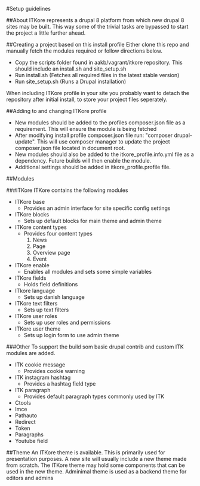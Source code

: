 #Setup guidelines

##About
ITKore represents a drupal 8 platform from which new drupal 8 sites may be built. This way some of the trivial tasks are bypassed to start the project a little further ahead.

##Creating a project based on this install profile
Either clone this repo and manually fetch the modules required or follow directions below.
 
* Copy the scripts folder found in aakb/vagrant/itkore repository. This should include an install.sh and site_setup.sh
* Run install.sh (Fetches all required files in the latest stable version)
* Run site_setup.sh (Runs a Drupal installation) 

When including ITKore profile in your site you probably want to detach the repository after initial install, to store your project files seperately.

##Adding to and changing ITKore profile
* New modules should be added to the profiles composer.json file as a requirement. This will ensure the module is being fetched
* After modifying install profile composer.json file run: "composer drupal-update". This will use composer manager to update the project composer.json file located in document root.
* New modules should also be added to the itkore_profile.info.yml file as a dependency. Future builds will then enable the module.
* Additional settings should be added in itkore_profile.profile file.

##Modules

###ITKore
ITKore contains the following modules

* ITKore base
   * Provides an admin interface for site specific config settings
* ITKore blocks
   * Sets up default blocks for main theme and admin theme
* ITKore content types
   * Provides four content types
      1. News
      2. Page
      3. Overview page
      4. Event
* ITKore enable
   * Enables all modules and sets some simple variables
* ITKore fields
   * Holds field definitions
* ITkore language
   * Sets up danish language
* ITKore text filters
   * Sets up text filters
* ITKore user roles
   * Sets up user roles and permissions
* ITKore user theme
   * Sets up login form to use admin theme

###Other
To support the build som basic drupal contrib and custom ITK modules are added.

* ITK cookie message
   * Provides cookie warning
* ITK instagram hashtag
   * Provides a hashtag field type
* ITK paragraph
   * Provides default paragraph types commonly used by ITK
* Ctools
* Imce
* Pathauto
* Redirect
* Token
* Paragraphs
* Youtube field

##Theme
An ITKore theme is available. This is primarily used for presentation purposes. A new site will usually include a new theme made from scratch. The ITKore theme may hold some components that can be used in the new theme.
Adminimal theme is used as a backend theme for editors and admins
